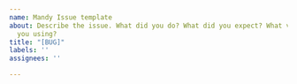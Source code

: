 ```yaml
---
name: Mandy Issue template
about: Describe the issue. What did you do? What did you expect? What version are
  you using?
title: "[BUG]"
labels: ''
assignees: ''

---
```



